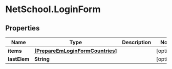 # NetSchool.LoginForm

## Properties
Name | Type | Description | Notes
------------ | ------------- | ------------- | -------------
**items** | [**[PrepareEmLoginFormCountries]**](PrepareEmLoginFormCountries.md) |  | [optional] 
**lastElem** | **String** |  | [optional] 
